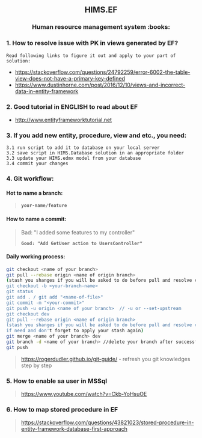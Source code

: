 <h2 align="center">HIMS.EF</h2> 
<h3 align="center">Human resource management system  :books:</h3>

### 1. How to resolve issue with PK in views generated by EF?
	Read following links to figure it out and apply to your part of solution:
- https://stackoverflow.com/questions/24792259/error-6002-the-table-view-does-not-have-a-primary-key-defined
- https://www.dustinhorne.com/post/2016/12/10/views-and-incorrect-data-in-entity-framework

### 2. Good tutorial in ENGLISH to read about EF
- http://www.entityframeworktutorial.net

### 3. If you add new entity, procedure, view and etc., you need:
	3.1 run script to add it to database on your local server
	3.2 save script in HIMS.Database solution in an appropriate folder 
	3.3 update your HIMS.edmx model from your database 
	3.4 commit your changes

### 4. Git workflow:
#### Hot to name a branch:
> **`your-name/feature`**

#### How to name a commit:
> Bad: "I added some features to my controller"
> 
> **`Good: "Add GetUser action to UsersController"`**

#### Daily working process:
```bash
git checkout <name of your branch>
git pull --rebase origin <name of origin branch>
(stash you shanges if you will be asked to do before pull and resolve conflicts if need and don't forget to apply your stash again)	
git checkout -b <your-branch-name>
git status
git add . / git add "<name-of-file>"
git commit -m "<your-commit>"
git push -u origin <name of your branch>  // -u or --set-upstream
git checkout dev
git pull --rebase origin <name of origin branch> 
(stash you shanges if you will be asked to do before pull and resolve conflicts 
if need and don't forget to apply your stash again)
git merge <name of your branch> dev
git branch -d <name of your branch> //delete your branch after successful work completion
git push
```
> https://rogerdudler.github.io/git-guide/ - refresh you git knowledges step by step

### 5. How to enable sa user in MSSql
> https://www.youtube.com/watch?v=Ckb-YoHsuOE

### 6. How to map stored procedure in EF
> https://stackoverflow.com/questions/43821023/stored-procedure-in-entity-framework-database-first-approach
